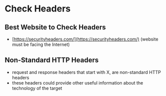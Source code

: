 # Check Headers

## Best Website to Check Headers

* [https://securityheaders.com/](https://securityheaders.com/) \(website must be facing the Internet\)

## Non-Standard HTTP Headers

* request and response headers that start with X, are non-standard HTTP headers
* these headers could provide other useful information about the technology of the target 

